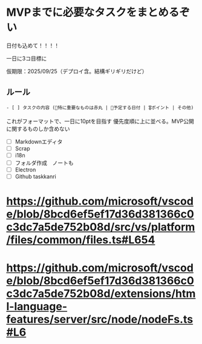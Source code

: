 # MVPまでに必要なタスクをまとめるぞい
日付も込めて！！！！

一日に3コ目標に

仮期限：2025/09/25（デプロイ含。結構ギリギリだけど）

## ルール
```
- [ ] タスクの内容 (🔴特に重要なものは赤丸 | 📅予定する日付 | 🎖️ポイント | その他)
```
これがフォーマットで、一日に10ptを目指す
優先度順に上に並べる。MVP公開に関するものしか含めない

- [ ] Markdownエディタ
- [ ] Scrap
- [ ] i18n
- [ ] フォルダ作成　ノートも
- [ ] Electron
- [ ] Github taskkanri

# https://github.com/microsoft/vscode/blob/8bcd6ef5ef17d36d381366c0c3dc7a5de752b08d/src/vs/platform/files/common/files.ts#L654
# https://github.com/microsoft/vscode/blob/8bcd6ef5ef17d36d381366c0c3dc7a5de752b08d/extensions/html-language-features/server/src/node/nodeFs.ts#L6
